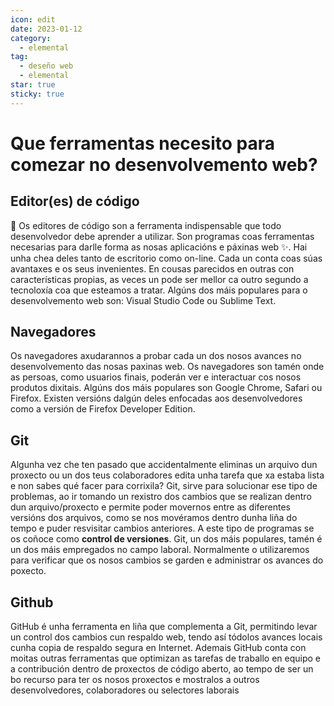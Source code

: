 ```yaml
---
icon: edit
date: 2023-01-12
category:
  - elemental
tag:
  - deseño web
  - elemental
star: true
sticky: true
---
```


# Que ferramentas necesito para comezar no desenvolvemento web?

## Editor(es) de código

 🤔 Os editores de código son a ferramenta indispensable que todo desenvolvedor debe aprender a utilizar. Son programas coas ferramentas necesarias para darlle forma as nosas aplicacións e páxinas web ✨. Hai unha chea deles tanto de escritorio como on-line. Cada un conta coas súas avantaxes e os seus invenientes. En cousas parecidos en outras con características propias, as veces un pode ser mellor ca outro segundo a tecnoloxía coa que esteamos a tratar.
Algúns dos máis populares para o desenvolvemento web son: Visual Studio Code ou Sublime Text.

## Navegadores

Os navegadores axudarannos a probar cada un dos nosos avances no desenvolvemento das nosas paxinas web. Os navegadores son tamén onde as persoas, como usuarios finais, poderán ver e interactuar cos nosos produtos dixitais. Algúns dos máis populares son Google Chrome, Safari ou Firefox. Existen versións dalgún deles enfocadas aos desenvolvedores como a versión de Firefox Developer Edition.

## Git

Algunha vez che ten pasado que accidentalmente eliminas un arquivo dun proxecto ou un dos teus colaboradores edita unha tarefa que xa estaba lista e non sabes qué facer para corrixila?
Git, sirve para solucionar ese tipo de problemas, ao ir tomando un rexistro dos cambios que se realizan dentro dun arquivo/proxecto e permite poder movernos entre as diferentes versións dos arquivos, como se nos movéramos dentro dunha liña do tempo e puder resvisitar cambios anteriores. A este tipo de programas se os coñoce como **control de versiones**. Git, un dos máis populares, tamén é un dos máis empregados no campo laboral. Normalmente o utilizaremos para verificar que os nosos cambios se garden e administrar os avances
 do poxecto.

## Github

GitHub é unha ferramenta en liña que complementa a Git, permitindo levar un control dos cambios cun respaldo web, tendo así tódolos avances locais cunha copia de respaldo segura en Internet. Ademais GitHub conta con moitas outras ferramentas que optimizan as tarefas de traballo en equipo e a contribución dentro de proxectos de código aberto, ao tempo de ser un bo recurso para ter os nosos proxectos e mostralos a outros desenvolvedores, colaboradores ou selectores laborais
